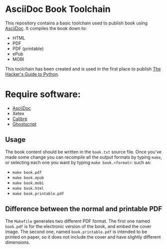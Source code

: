# AsciiDoc Book Toolchain

This repository contains a basic toolchain used to publish book using
[AsciiDoc]. It compiles the book down to:

  - HTML
  - PDF
  - PDF (printable)
  - ePub
  - MOBI

This toolchain has been created and is used in the first place to publish
[The Hacker's Guide to Python].

# Require software:
- [AsciiDoc]
- Xetex
- [Calibre]
- [Ghostscript]

## Usage

The book content should be written in the `book.txt` source file. Once you've
made some change you can recompile all the output formats by typing `make`, or
selecting each one you want by typing `make book.<format>`: such as:

  - `make book.pdf`
  - `make book.epub`
  - `make book.mobi`
  - `make book.html`
  - `make book.printable.pdf`

## Difference between the normal and printable PDF

The `Makefile` generates two different PDF format. The first one named
`book.pdf` is for the electronic version of the book, and embed the cover
image. The second one, named `book.printable.pdf` is intended to be printed on
paper, so it does not include the cover and have slightly different dimensions.


   [AsciiDoc]: <http://www.methods.co.nz/asciidoc/>
   [The Hacker's Guide to Python]: <https://thehackerguidetopython.com>
   [Calibre]: https://calibre-ebook.com/
   [Ghostscript]: http://www.ghostscript.com/
